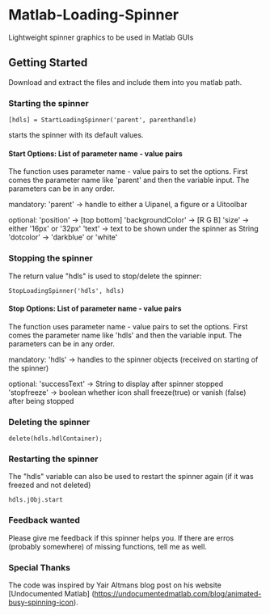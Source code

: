 # Matlab-Loading-Spinner
Lightweight spinner graphics to be used in Matlab GUIs

## Getting Started
Download and extract the files and include them into you matlab path.

### Starting the spinner
```
[hdls] = StartLoadingSpinner('parent', parenthandle)
```
starts the spinner with its default values.

#### Start Options: List of parameter name - value pairs
The function uses parameter name - value pairs to set the options. First comes the parameter name like 'parent' and then the variable input. The parameters can be in any order.

mandatory:
'parent'            -> handle to either a Uipanel, a figure or a Uitoolbar

optional:
'position'          -> [top bottom]
'backgroundColor'   -> [R G B]
'size'              -> either '16px' or '32px'
'text'              -> text to be shown under the spinner as String
'dotcolor'          -> 'darkblue' or 'white'

### Stopping the spinner
The return value "hdls" is used to stop/delete the spinner: 
```
StopLoadingSpinner('hdls', hdls)
```

#### Stop Options: List of parameter name - value pairs
The function uses parameter name - value pairs to set the options. First comes the parameter name like 'hdls' and then the variable input. The parameters can be in any order.

mandatory:
'hdls'            -> handles to the spinner objects (received on starting of the spinner)

optional:
'successText'      -> String to display after spinner stopped
'stopfreeze'       -> boolean whether icon shall freeze(true) or vanish (false) after being stopped

### Deleting the spinner
```
delete(hdls.hdlContainer);
```
### Restarting the spinner
The "hdls" variable can also be used to restart the spinner again (if it was freezed and not deleted)
```
hdls.jObj.start
```
### Feedback wanted
Please give me feedback if this spinner helps you. If there are erros (probably somewhere) of missing functions, tell me as well.

### Special Thanks
The code was inspired by Yair Altmans blog post on his website [Undocumented Matlab] (https://undocumentedmatlab.com/blog/animated-busy-spinning-icon).
